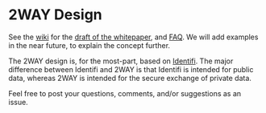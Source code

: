 # 2WAY Design


See the [wiki](https://github.com/2WAY/Design/wiki) for the [draft of the whitepaper](https://github.com/2WAY/Design/wiki/Whitepaper), and [FAQ](https://github.com/2WAY/Design/wiki/FAQ). We will add examples in the near future, to explain the concept further.

The 2WAY design is, for the most-part, based on [Identifi](https://github.com/identifi/identifi). The major difference between Identifi and 2WAY is that Identifi is intended for public data, whereas 2WAY is intended for the secure exchange of private data.

Feel free to post your questions, comments, and/or suggestions as an issue.
